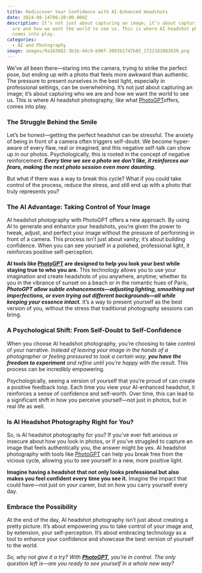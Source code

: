 ```yaml
---
title: Rediscover Your Confidence with AI-Enhanced Headshots
date: 2024-08-14T06:20:00.000Z
description: It’s not just about capturing an image; it’s about capturing who we
  are and how we want the world to see us. This is where AI headshot photography
  comes into play.
categories:
  - AI and Photography
image: images/9a163082-3b1b-49c9-b90f-3093b1747b85_1722182082639.png
---
```

We’ve all been there—staring into the camera, trying to strike the perfect pose, but ending up with a photo that feels more awkward than authentic. The pressure to present ourselves in the best light, especially in professional settings, can be overwhelming. It’s not just about capturing an image; it’s about capturing who we are and how we want the world to see us. This is where AI headshot photography, like what [PhotoGPT](https://www.photogptai.com)offers, comes into play.

### The Struggle Behind the Smile

Let’s be honest—getting the perfect headshot can be stressful. The anxiety of being in front of a camera often triggers self-doubt. We become hyper-aware of every flaw, real or imagined, and this negative self-talk can show up in our photos. Psychologically, this is rooted in the concept of negative reinforcement. _**Every time we see a photo we don’t like, it reinforces our fears, making the next photo session even more daunting.**_

But what if there was a way to break this cycle? What if you could take control of the process, reduce the stress, and still end up with a photo that truly represents you?

### The AI Advantage: Taking Control of Your Image

AI headshot photography with PhotoGPT offers a new approach. By using AI to generate and enhance your headshots, you’re given the power to tweak, adjust, and perfect your image without the pressure of performing in front of a camera. This process isn’t just about vanity; it’s about building confidence. When you can see yourself in a polished, professional light, it reinforces positive self-perception.

**AI tools like [PhotoGPT](https://www.photogptai.com) are designed to help you look your best while staying true to who you are.** This technology allows you to use your imagination and create headshots of you anywhere, anytime; whether its you in the vibrance of sunset on a beach or in the romantic hues of Paris, _**PhotoGPT allow subtle enhancements—adjusting lighting, smoothing out imperfections, or even trying out different backgrounds—all while keeping your essence intact.**_ It’s a way to present yourself as the best version of you, without the stress that traditional photography sessions can bring.

### A Psychological Shift: From Self-Doubt to Self-Confidence

When you choose AI headshot photography, you’re choosing to take control of your narrative. _Instead of leaving your image in the hands of a photographer or feeling pressured to look a certain way, **you have the freedom to experiment** and refine until you’re happy with the result._ This process can be incredibly empowering. 

Psychologically, seeing a version of yourself that you’re proud of can create a positive feedback loop. Each time you view your AI-enhanced headshot, it reinforces a sense of confidence and self-worth. Over time, this can lead to a significant shift in how you perceive yourself—not just in photos, but in real life as well.

### Is AI Headshot Photography Right for You?

So, is AI headshot photography for you? If you’ve ever felt anxious or insecure about how you look in photos, or if you’ve struggled to capture an image that feels authentically you, the answer might be yes. AI headshot photography with tools like [PhotoGPT](https://www.photogptai.com) can help you break free from the vicious cycle, allowing you to see yourself in a new, more positive light.

**Imagine having a headshot that not only looks professional but also makes you feel confident every time you see it.** Imagine the impact that could have—not just on your career, but on how you carry yourself every day. 

### Embrace the Possibility

At the end of the day, AI headshot photography isn’t just about creating a pretty picture. It’s about empowering you to take control of your image and, by extension, your self-perception. It’s about embracing technology as a tool to enhance your confidence and showcase the best version of yourself to the world.

_So, why not give it a try? With **[PhotoGPT](https://www.photogptai.com)**, you’re in control. The only question left is—are you ready to see yourself in a whole new way?_
